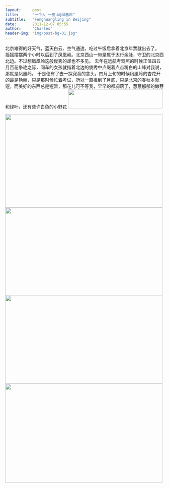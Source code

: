 ```yaml
---
layout:     post
title:      "一个人 一座山@凤凰岭"
subtitle:   "Fenghuangling in Beijing"
date:       2011-12-07 05:55
author:     "Charles"
header-img: "img/post-bg-01.jpg"
---
```


北京难得的好天气，蓝天白云、空气通透，吃过午饭后拿着北京年票就出去了。
摇摇摆摆两个小时以后到了凤凰岭。北京西山一带是属于太行余脉，守卫的北京西北边。不过想凤凰岭这般俊秀的却也不多见。
去年在远航考驾照的时候正值四五月百花争艳之际，同车的女孩就指着北边的俊秀中点缀着点点粉白的山峰对我说，那就是凤凰岭。
于是便有了去一探究竟的念头。四月上旬的时候凤凰岭的杏花开的最是艳丽，只是那时候忙着考试，所以一直推到了月底，只是北京的春秋本就短，而美好的东西总是短暂，那花儿可不等我，早早的都凋落了，葱葱郁郁的嫩芽和绿叶，还有些许白色的小野花
<a href="http://esp4u.org/wp-content/uploads/2011/12/fenghuangling-1.jpg"><img class="aligncenter size-medium wp-image-128" title="fenghuangling-1" height="61" alt="" src="http://esp4u.org/wp-content/uploads/2011/12/fenghuangling-1-300x61.jpg" width="300" />
 <br /></a></p>  <p><img class="aligncenter size-full wp-image-130" title="fenghuangling-2" height="297" alt="" src="http://esp4u.org/wp-content/uploads/2011/12/fenghuangling-2.jpg" width="500" />    <br /><img class="aligncenter size-full wp-image-131" title="fenghuangling-3" height="277" alt="" src="http://esp4u.org/wp-content/uploads/2011/12/fenghuangling-3.jpg" width="500" />    <br /><img class="aligncenter size-full wp-image-132" title="fenghuangling-4" height="281" alt="" src="http://esp4u.org/wp-content/uploads/2011/12/fenghuangling-4.jpg" width="500" />    <br /><img class="aligncenter size-full wp-image-129" title="fenghuangling-5" height="314" alt="" src="http://esp4u.org/wp-content/uploads/2011/12/fenghuangling-5.jpg" width="500" /></p>